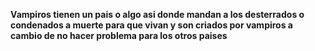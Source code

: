 **Vampiros tienen un pais o algo asi donde mandan a los desterrados o condenados a muerte para que vivan y son criados por vampiros a cambio de no hacer problema para los otros paises**